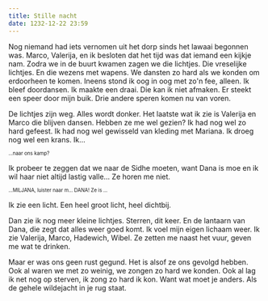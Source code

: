 ```yaml
---
title: Stille nacht
date: 1232-12-22 23:59
---
```

Nog niemand had iets vernomen uit het dorp sinds het lawaai begonnen was. Marco, Valerija, en ik besloten dat het tijd was dat iemand een kijkje nam. Zodra we in de buurt kwamen zagen we die lichtjes. Die vreselijke lichtjes. En die wezens met wapens. We dansten zo hard als we konden om erdoorheen te komen. Ineens stond ik oog in oog met zo'n fee, alleen. Ik bleef doordansen. Ik maakte een draai. Die kan ik niet afmaken. Er steekt een speer door mijn buik. Drie andere speren komen nu van voren.

De lichtjes zijn weg. Alles wordt donker. Het laatste wat ik zie is Valerija en Marco die blijven dansen. Hebben ze me wel gezien? Ik had nog wel zo hard gefeest. Ik had nog wel gewisseld van kleding met Mariana. Ik droeg nog wel een krans. Ik...

<sub><sup>...naar ons kamp?</sup></sub>

Ik probeer te zeggen dat we naar de Sidhe moeten, want Dana is moe en ik wil haar niet altijd lastig valle... Ze horen me niet.

<sup><sub>...MILJANA, luister naar m... DANA! Ze is ...</sub></sup>

Ik zie een licht. Een heel groot licht, heel dichtbij.

Dan zie ik nog meer kleine lichtjes. Sterren, dit keer. En de lantaarn van Dana, die zegt dat alles weer goed komt. Ik voel mijn eigen lichaam weer. Ik zie Valerija, Marco, Hadewich, Wibel. Ze zetten me naast het vuur, geven me wat te drinken.

Maar er was ons geen rust gegund. Het is alsof ze ons gevolgd hebben. Ook al waren we met zo weinig, we zongen zo hard we konden. Ook al lag ik net nog op sterven, ik zong zo hard ik kon. Want wat moet je anders. Als de gehele wildejacht in je rug staat.